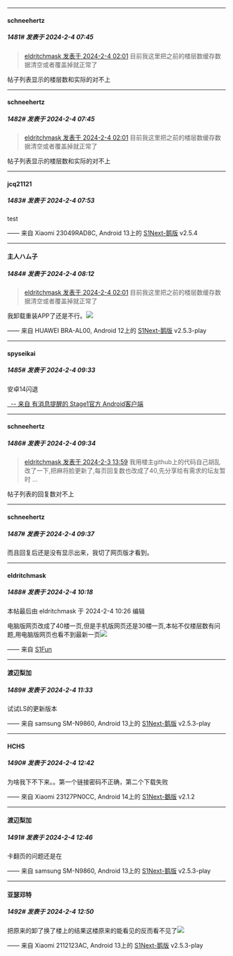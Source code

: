 
*****

####  schneehertz  
##### 1481#       发表于 2024-2-4 07:45

<blockquote><a href="httphttps://bbs.saraba1st.com/2b/forum.php?mod=redirect&amp;goto=findpost&amp;pid=63875030&amp;ptid=1220112" target="_blank">eldritchmask 发表于 2024-2-4 02:01</a>
目前我这里把之前的楼层数缓存数据清空或者覆盖掉就正常了</blockquote>
帖子列表显示的楼层数和实际的对不上

*****

####  schneehertz  
##### 1482#       发表于 2024-2-4 07:45

<blockquote><a href="httphttps://bbs.saraba1st.com/2b/forum.php?mod=redirect&amp;goto=findpost&amp;pid=63875030&amp;ptid=1220112" target="_blank">eldritchmask 发表于 2024-2-4 02:01</a>
目前我这里把之前的楼层数缓存数据清空或者覆盖掉就正常了</blockquote>
帖子列表显示的楼层数和实际的对不上

*****

####  jcq21121  
##### 1483#       发表于 2024-2-4 07:53

test

—— 来自 Xiaomi 23049RAD8C, Android 13上的 [S1Next-鹅版](https://github.com/ykrank/S1-Next/releases) v2.5.4

*****

####  主人ハム子  
##### 1484#       发表于 2024-2-4 08:12

<blockquote><a href="httphttps://bbs.saraba1st.com/2b/forum.php?mod=redirect&amp;goto=findpost&amp;pid=63875030&amp;ptid=1220112" target="_blank">eldritchmask 发表于 2024-2-4 02:01</a>
目前我这里把之前的楼层数缓存数据清空或者覆盖掉就正常了</blockquote>
我卸载重装APP了还是不行。<img src="https://static.saraba1st.com/image/smiley/face2017/068.png" referrerpolicy="no-referrer">

—— 来自 HUAWEI BRA-AL00, Android 12上的 [S1Next-鹅版](https://github.com/ykrank/S1-Next/releases) v2.5.3-play

*****

####  spyseikai  
##### 1485#       发表于 2024-2-4 09:33

安卓14闪退

[  -- 来自 有消息提醒的 Stage1官方 Android客户端](https://www.coolapk.com/apk/140634)

*****

####  schneehertz  
##### 1486#       发表于 2024-2-4 09:34

<blockquote><a href="httphttps://bbs.saraba1st.com/2b/forum.php?mod=redirect&amp;goto=findpost&amp;pid=63870200&amp;ptid=1220112" target="_blank">eldritchmask 发表于 2024-2-3 13:59</a>
我用楼主github上的代码自己胡乱改了一下,把麻将脸更新了,每页回复数也改成了40,先分享给有需求的坛友暂时 ...</blockquote>
帖子列表的回复数对不上

*****

####  schneehertz  
##### 1487#       发表于 2024-2-4 09:37

而且回复后还是没有显示出来，我切了网页版才看到。

*****

####  eldritchmask  
##### 1488#       发表于 2024-2-4 10:18

 本帖最后由 eldritchmask 于 2024-2-4 10:26 编辑 

电脑版网页改成了40楼一页,但是手机版网页还是30楼一页,本帖不仅楼层数有问题,用电脑版网页也看不到最新一页<img src="https://static.saraba1st.com/image/smiley/face2017/002.png" referrerpolicy="no-referrer">

—— 来自 [S1Fun](https://s1fun.koalcat.com)

*****

####  渡辺梨加  
##### 1489#       发表于 2024-2-4 11:33

试试LS的更新版本

—— 来自 samsung SM-N9860, Android 13上的 [S1Next-鹅版](https://github.com/ykrank/S1-Next/releases) v2.5.3-play

*****

####  HCHS  
##### 1490#       发表于 2024-2-4 12:42

为啥我下不下来。。第一个链接密码不正确，第二个下载失败

—— 來自 Xiaomi 23127PN0CC, Android 14上的 [S1Next-鵝版](https://github.com/ykrank/S1-Next/releases) v2.1.2

*****

####  渡辺梨加  
##### 1491#       发表于 2024-2-4 12:46

卡翻页的问题还是在

—— 来自 samsung SM-N9860, Android 13上的 [S1Next-鹅版](https://github.com/ykrank/S1-Next/releases) v2.5.3-play

*****

####  亚瑟邓特  
##### 1492#       发表于 2024-2-4 12:50

把原来的卸了换了楼上的结果这楼原来的能看见的反而看不见了<img src="https://static.saraba1st.com/image/smiley/face2017/068.png" referrerpolicy="no-referrer">

—— 来自 Xiaomi 2112123AC, Android 13上的 [S1Next-鹅版](https://github.com/ykrank/S1-Next/releases) v2.5.3-play

